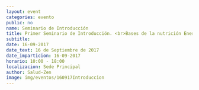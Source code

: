```yaml
---
layout: event
categories: evento
public: no
name: Seminario de Introducción
title: Primer Seminario de Introducción. <br>Bases de la nutrición Energética y comida macrobiótica
subtitle:
date: 16-09-2017
date_text: 16 de Septiembre de 2017
date_imparticion: 16-09-2017
horario: 10:00 - 18:00
localizacion: Sede Principal
author: Salud-Zen
image: img/eventos/160917Introduccion
---
```

